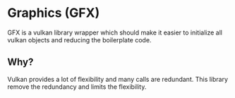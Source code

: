 # Graphics (GFX)

GFX is a vulkan library wrapper which should make it easier to initialize all vulkan objects and reducing the
boilerplate code.

## Why?

Vulkan provides a lot of flexibility and many calls are redundant. This library remove the redundancy and limits
the flexibility.
